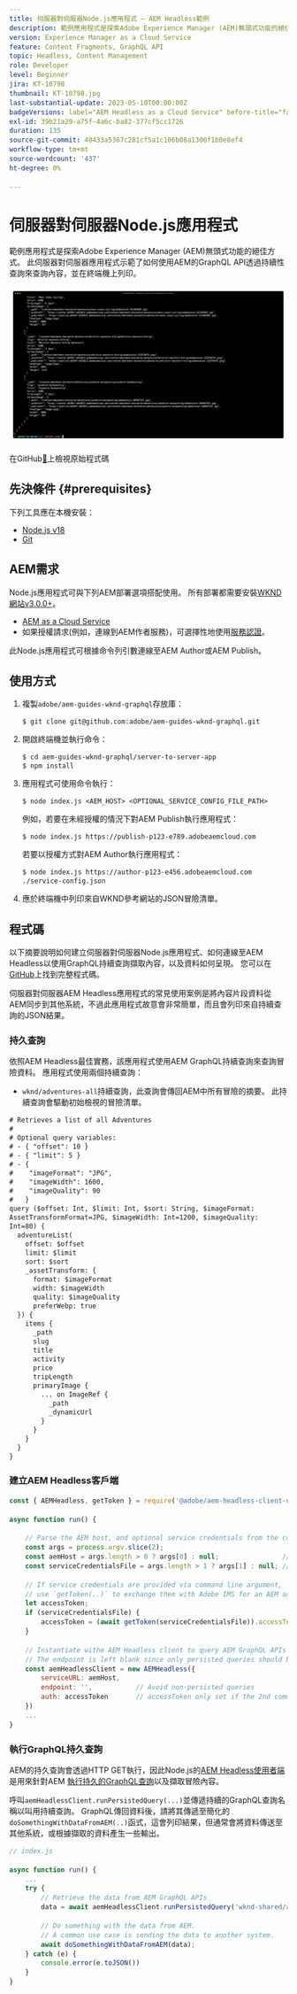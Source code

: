 ```yaml
---
title: 伺服器對伺服器Node.js應用程式 — AEM Headless範例
description: 範例應用程式是探索Adobe Experience Manager (AEM)無頭式功能的絕佳方式。 此伺服器端Node.js應用程式示範了如何使用AEM的GraphQL API透過持續性查詢來查詢內容。
version: Experience Manager as a Cloud Service
feature: Content Fragments, GraphQL API
topic: Headless, Content Management
role: Developer
level: Beginner
jira: KT-10798
thumbnail: KT-10798.jpg
last-substantial-update: 2023-05-10T00:00:00Z
badgeVersions: label="AEM Headless as a Cloud Service" before-title="false"
exl-id: 39b21a29-a75f-4a6c-ba82-377cf5cc1726
duration: 135
source-git-commit: 48433a5367c281cf5a1c106b08a1306f1b0e8ef4
workflow-type: tm+mt
source-wordcount: '437'
ht-degree: 0%

---
```


# 伺服器對伺服器Node.js應用程式

範例應用程式是探索Adobe Experience Manager (AEM)無頭式功能的絕佳方式。 此伺服器對伺服器應用程式示範了如何使用AEM的GraphQL API透過持續性查詢來查詢內容，並在終端機上列印。

![使用AEM Headless的伺服器對伺服器Node.js應用程式](./assets/server-to-server-app/server-to-server-app.png)

在GitHub[&#128279;](https://github.com/adobe/aem-guides-wknd-graphql/tree/main/server-to-server)上檢視原始程式碼

## 先決條件 {#prerequisites}

下列工具應在本機安裝：

+ [Node.js v18](https://nodejs.org/en)
+ [Git](https://git-scm.com/)

## AEM需求

Node.js應用程式可與下列AEM部署選項搭配使用。 所有部署都需要安裝[WKND網站v3.0.0+](https://github.com/adobe/aem-guides-wknd/releases/latest)。

+ [AEM as a Cloud Service](https://experienceleague.adobe.com/docs/experience-manager-cloud-service/content/implementing/deploying/overview.html)
+ 如果授權請求(例如，連線到AEM作者服務)，可選擇性地使用[服務認證](https://experienceleague.adobe.com/docs/experience-manager-cloud-service/content/implementing/developing/generating-access-tokens-for-server-side-apis.html)。

此Node.js應用程式可根據命令列引數連線至AEM Author或AEM Publish。

## 使用方式

1. 複製`adobe/aem-guides-wknd-graphql`存放庫：

   ```shell
   $ git clone git@github.com:adobe/aem-guides-wknd-graphql.git
   ```

1. 開啟終端機並執行命令：

   ```shell
   $ cd aem-guides-wknd-graphql/server-to-server-app
   $ npm install
   ```

1. 應用程式可使用命令執行：

   ```
   $ node index.js <AEM_HOST> <OPTIONAL_SERVICE_CONFIG_FILE_PATH>
   ```

   例如，若要在未經授權的情況下對AEM Publish執行應用程式：

   ```shell
   $ node index.js https://publish-p123-e789.adobeaemcloud.com
   ```

   若要以授權方式對AEM Author執行應用程式：

   ```shell
   $ node index.js https://author-p123-e456.adobeaemcloud.com ./service-config.json
   ```

1. 應於終端機中列印來自WKND參考網站的JSON冒險清單。

## 程式碼

以下摘要說明如何建立伺服器對伺服器Node.js應用程式、如何連線至AEM Headless以使用GraphQL持續查詢擷取內容，以及資料如何呈現。 您可以在[GitHub](https://github.com/adobe/aem-guides-wknd-graphql/tree/main/server-to-server)上找到完整程式碼。

伺服器對伺服器AEM Headless應用程式的常見使用案例是將內容片段資料從AEM同步到其他系統，不過此應用程式故意會非常簡單，而且會列印來自持續查詢的JSON結果。

### 持久查詢

依照AEM Headless最佳實務，該應用程式使用AEM GraphQL持續查詢來查詢冒險資料。 應用程式使用兩個持續查詢：

+ `wknd/adventures-all`持續查詢，此查詢會傳回AEM中所有冒險的摘要。 此持續查詢會驅動初始檢視的冒險清單。

```
# Retrieves a list of all Adventures
#
# Optional query variables:
# - { "offset": 10 }
# - { "limit": 5 }
# - { 
#    "imageFormat": "JPG",
#    "imageWidth": 1600,
#    "imageQuality": 90 
#   }
query ($offset: Int, $limit: Int, $sort: String, $imageFormat: AssetTransformFormat=JPG, $imageWidth: Int=1200, $imageQuality: Int=80) {
  adventureList(
    offset: $offset
    limit: $limit
    sort: $sort
    _assetTransform: {
      format: $imageFormat
      width: $imageWidth
      quality: $imageQuality
      preferWebp: true
  }) {
    items {
      _path
      slug
      title
      activity
      price
      tripLength
      primaryImage {
        ... on ImageRef {
          _path
          _dynamicUrl
        }
      }
    }
  }
}
```

### 建立AEM Headless客戶端

```javascript
const { AEMHeadless, getToken } = require('@adobe/aem-headless-client-nodejs');

async function run() { 

    // Parse the AEM host, and optional service credentials from the command line arguments
    const args = process.argv.slice(2);
    const aemHost = args.length > 0 ? args[0] : null;                // Example: https://author-p123-e456.adobeaemcloud.com
    const serviceCredentialsFile = args.length > 1 ? args[1] : null; // Example: ./service-config.json

    // If service credentials are provided via command line argument,
    // use `getToken(..)` to exchange them with Adobe IMS for an AEM access token 
    let accessToken;
    if (serviceCredentialsFile) {
        accessToken = (await getToken(serviceCredentialsFile)).accessToken;
    }

    // Instantiate withe AEM Headless client to query AEM GraphQL APIs
    // The endpoint is left blank since only persisted queries should be used to query AEM's GraphQL APIs
    const aemHeadlessClient = new AEMHeadless({
        serviceURL: aemHost,
        endpoint: '',           // Avoid non-persisted queries
        auth: accessToken       // accessToken only set if the 2nd command line parameter is set
    })
    ...
}
```


### 執行GraphQL持久查詢

AEM的持久查詢會透過HTTP GET執行，因此Node.js的[AEM Headless使用者端](https://github.com/adobe/aem-headless-client-nodejs)是用來針對AEM [執行持久的GraphQL查詢](https://github.com/adobe/aem-headless-client-nodejs#within-asyncawait)以及擷取冒險內容。

呼叫`aemHeadlessClient.runPersistedQuery(...)`並傳遞持續的GraphQL查詢名稱以叫用持續查詢。 GraphQL傳回資料後，請將其傳遞至簡化的`doSomethingWithDataFromAEM(..)`函式，這會列印結果，但通常會將資料傳送至其他系統，或根據擷取的資料產生一些輸出。

```js
// index.js

async function run() { 
    ...
    try {
        // Retrieve the data from AEM GraphQL APIs
        data = await aemHeadlessClient.runPersistedQuery('wknd-shared/adventures-all')
        
        // Do something with the data from AEM. 
        // A common use case is sending the data to another system.
        await doSomethingWithDataFromAEM(data);
    } catch (e) {
        console.error(e.toJSON())
    }
}
```
